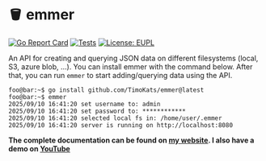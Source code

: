 # 🪣 emmer
[![Go Report Card](https://goreportcard.com/badge/github.com/TimoKats/emmer)](https://goreportcard.com/report/github.com/TimoKats/emmer)
[![Tests](https://github.com/TimoKats/emmer/actions/workflows/test.yaml/badge.svg)](https://github.com/TimoKats/emmer/actions/workflows/test.yaml)
[![License: EUPL](https://img.shields.io/badge/license-EUPL-blue.svg)](https://joinup.ec.europa.eu/collection/eupl/eupl-text-eupl-12)

An API for creating and querying JSON data on different filesystems (local, S3, azure blob, ...). You can install emmer with the command below. After that, you can run `emmer` to start adding/querying data using the API.

```console
foo@bar:~$ go install github.com/TimoKats/emmer@latest
foo@bar:~$ emmer
2025/09/10 16:41:20 set username to: admin
2025/09/10 16:41:20 set password to: ************
2025/09/10 16:41:20 selected local fs in: /home/user/.emmer
2025/09/10 16:41:20 server is running on http://localhost:8080
```

**The complete documentation can be found on [my website](https://timokats.xyz/pages/emmer.php). I also have a demo on [YouTube](https://youtu.be/zKRrvn2947M)**
